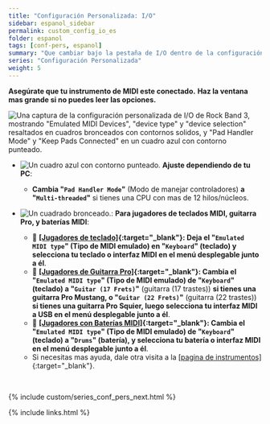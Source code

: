 ```yaml
---
title: "Configuración Personalizada: I/O"
sidebar: espanol_sidebar
permalink: custom_config_io_es
folder: espanol
tags: [conf-pers, espanol]
summary: "Que cambiar bajo la pestaña de I/O dentro de la configuración personalizada de RPCS3"
series: "Configuración Personalizada"
weight: 5
---
```


**Asegúrate que tu instrumento de MIDI este conectado.**
**Haz la ventana mas grande si no puedes leer las opciones.**

![Una captura de la configuración personalizada de I/O de Rock Band 3, mostrando "Emulated MIDI Devices", "device type" y "device selection" resaltados en cuadros bronceados con contornos solidos, y "Pad Handler Mode" y "Keep Pads Connected" en un cuadro azul con contorno punteado.](https://rb3pc.milohax.org/images/cust/io.png "I/O")

* ![Un cuadro azul con contorno punteado.](https://rb3pc.milohax.org/images/cust/smallblue.png "Cuadro azul") **Ajuste dependiendo de tu PC**: 
	* **Cambia "`Pad Handler Mode`"** (Modo de manejar controladores) **a "`Multi-threaded`"** si tienes una CPU con mas de 12 hilos/núcleos.

* ![Un cuadrado bronceado.](https://rb3pc.milohax.org/images/cust/smalltan.png "Cuadrado bronceado"): **Para jugadores de teclados MIDI, guitarra Pro, y baterías MIDI**:
	* 🎹 **[[Jugadores de teclado]](https://rb3pc.milohax.org/ctrls_keys_midi_es){:target="_blank"}: Deja el "`Emulated MIDI type`" (Tipo de MIDI emulado) en "`Keyboard`" (teclado) y selecciona tu teclado o interfaz MIDI en el menú desplegable junto a él**.
	* 🎸 **[[Jugadores de Guitarra Pro]](https://rb3pc.milohax.org/ctrls_protar_midi_es){:target="_blank"}: Cambia el "`Emulated MIDI type`" (Tipo de MIDI emulado) de "`Keyboard`" (teclado) a "`Guitar (17 Frets)`"** (guitarra (17 trastes)) **si tienes una guitarra Pro Mustang, o "`Guitar (22 Frets)`"** (guitarra (22 trastes)) **si tienes una guitarra Pro Squier, luego selecciona tu interfaz MIDI a USB en el menú desplegable junto a él**.
	* 🥁 **[[Jugadores con Baterías MIDI]](https://rb3pc.milohax.org/ctrls_drums_midi_es){:target="_blank"}: Cambia el "`Emulated MIDI type`" (Tipo de MIDI emulado) de "`Keyboard`" (teclado) a "`Drums`" (batería), y selecciona tu batería o interfaz MIDI en el menú desplegable junto a él**.
	* Si necesitas mas ayuda, dale otra visita a la [[pagina de instrumentos]](https://rb3pc.milohax.org/ctrls_es){:target="_blank"}.

<br/>

{% include custom/series_conf_pers_next.html %}

{% include links.html %}